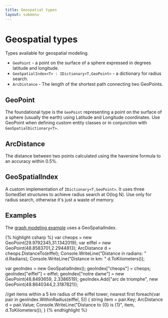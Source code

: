 ```yaml
---
title: Geospatial types
layout: submenu
---
```

# Geospatial types

Types available for geospatial modeling.

* `GeoPoint` - a point on the surface of a sphere expressed in degrees latitude and longitude.
* `GeoSpatialIndex<T> : IDictionary<T,GeoPoint>` - a dictionary for radius search.
* `ArcDistance` - The length of the shortest path connecting two GeoPoints.

## GeoPoint
The foundational type is the `GeoPoint` representing a point on the surface of a sphere (usually the earth) using Latitude and Longitude coordinates. Use GeoPoint when defining custom entity classes or in conjunction with `GeoSpatialDictionary<T>`.

## ArcDistance
The distance between two points calculated using the haversine formula to an accuracy within 0.5%.

## GeoSpatialIndex<T>
A custom implementation of `IDictionary<T,GeoPoint>`. It uses three SortedSet structures to achieve radius search at O(log N). Use only for radius search, otherwise it's just a waste of memory.

## Examples

The [graph modeling example](../graph/) uses a GeoSpatialIndex.

{% highlight csharp %}
var cheops = new GeoPoint(29.9792345,31.1342019);
var eiffel = new GeoPoint(48.8583701,2.2944813);
ArcDistance d = cheops.DistanceTo(eiffel);
Console.WriteLine("Distance in radians: " d.Radians);
Console.WriteLine("Distance in km: " d.ToKilometers());

var geoIndex = new GeoSpatialIndex<string>();
geoIndex["cheops"] = cheops;
geoIndex["eiffel"] = eiffel;
geoIndex["notre dame"] = new GeoPoint(48.8493659, 2.3386519);
geoIndex.Add("arc de triomphe", new GeoPoint(48.8640344,2.3187821));

//get items within a 5 km radius of the eiffel tower, nearest first
foreach(var pair in geoIndex.WithinRadius(eiffel, 5))
{
  string item = pair.Key;
  ArcDistance d = pair.Value;
  Console.WriteLine("Distance to {0} is {1}", item, d.ToKilometers());
}
{% endhighlight %}
